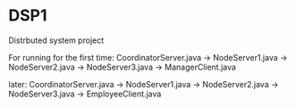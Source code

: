 # DSP1
Distrbuted system project

For running for the first time: 
CoordinatorServer.java -> NodeServer1.java -> NodeServer2.java -> NodeServer3.java -> ManagerClient.java

later: 
CoordinatorServer.java -> NodeServer1.java -> NodeServer2.java -> NodeServer3.java -> EmployeeClient.java

